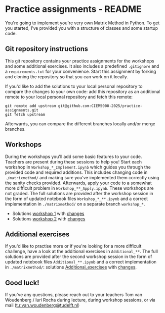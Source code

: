 # Practice assignments - README

You're going to implement you're very own Matrix Method in Python. To get you started, I've provided you with a structure of classes and some startup code.

## Git repository instructions
This git repository contains your practice assignments for the workshops and some additional exercises. It also includes a predefined `.gitignore` and a `requirements.txt` for your convenience. Start this assignment by forking and cloning the repository so that you can work on it locally.

If you'd like to add the solutions to your local personal repository to compare the changes to your own code: add this repository as an additional remote to your local personal repository and fetch this remote:

```
git remote add upstream git@github.com:CIEM5000-2025/practice-assignments.git
git fetch upstream
```

Afterwards, you can compare the different branches locally and/or merge branches.

## Workshops
During the workshops you'll add some basic features to your code. Teachers are present during these sessions to help you! Start each workshop in `Workshop_*_Implement.ipynb` which guides you through the provided code and required additions. This includes changing code in `./matrixmethod/` and making sure you've implemented them correctly using the sanity checks provided. Afterwards, apply your code to a somewhat more difficult problem in `Workshop_**_Apply.ipynb`. These workshops are not graded. The full solutions are provided after the workshop session in the form of updated notebook files `Workshop_*_**.ipynb` and a correct implementation in `./matrixmethod/` on a separate branch `workshop_*`.
- Solutions [workshop 1](https://github.com/CIEM5000-2025/practice-assignments/tree/solution_workshop_1) with [changes](https://github.com/CIEM5000-2025/practice-assignments/compare/main...solution_workshop_1)
- Solutions [workshop 2](https://github.com/CIEM5000-2025/practice-assignments/tree/solution_workshop_2) with [changes](https://github.com/CIEM5000-2025/practice-assignments/compare/solution_workshop_1...solution_workshop_2)


## Additional exercises
If you'd like to practise more or if you're looking for a more difficult challenge, have a look at the additional exercises in `Additional_**`.  The full solutions are provided after the second workshop session in the form of updated notebook files `Additional_**.ipynb` and a correct implementation in `./matrixmethod/`: solutions [Additional_exercises](https://github.com/CIEM5000-2025/practice-assignments/tree/solution_additional_exercises) with [changes](https://github.com/CIEM5000-2025/practice-assignments/compare/solution_workshop_1...solution_additional_exercises).

## Good luck!
If you've any questions, please reach out to your teachers Tom van Woudenberg / Iuri Rocha during lecture, during workshop sessions, or via mail (t.r.van.woudenberg@tudelft.nl)